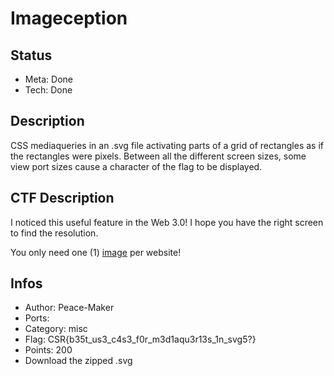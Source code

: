 Imageception
=========

## Status
* Meta: Done
* Tech: Done

## Description
CSS mediaqueries in an .svg file activating parts of a grid of rectangles as if the rectangles were pixels. Between all the different screen sizes, some view port sizes cause a character of the flag to be displayed.

## CTF Description
I noticed this useful feature in the Web 3.0! I hope you have the right screen to find the resolution.

You only need one (1) [image](download) per website!

## Infos

* Author: Peace-Maker
* Ports: 
* Category: misc
* Flag: CSR{b35t_us3_c4s3_f0r_m3d1aqu3r13s_1n_svg5?}
* Points: 200
* Download the zipped .svg
